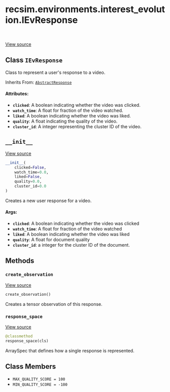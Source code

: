 <div itemscope itemtype="http://developers.google.com/ReferenceObject">
<meta itemprop="name" content="recsim.environments.interest_evolution.IEvResponse" />
<meta itemprop="path" content="Stable" />
<meta itemprop="property" content="__init__"/>
<meta itemprop="property" content="create_observation"/>
<meta itemprop="property" content="response_space"/>
<meta itemprop="property" content="MAX_QUALITY_SCORE"/>
<meta itemprop="property" content="MIN_QUALITY_SCORE"/>
</div>

# recsim.environments.interest_evolution.IEvResponse

<!-- Insert buttons -->

<table class="tfo-notebook-buttons tfo-api" align="left">
</table>

<a target="_blank" href="https://github.com/google-research/recsim/tree/master/recsim/environments/interest_evolution.py">View
source</a>

## Class `IEvResponse`

<!-- Start diff -->
Class to represent a user's response to a video.

Inherits From: [`AbstractResponse`](../../../recsim/user/AbstractResponse.md)

<!-- Placeholder for "Used in" -->

#### Attributes:

*   <b>`clicked`</b>: A boolean indicating whether the video was clicked.
*   <b>`watch_time`</b>: A float for fraction of the video watched.
*   <b>`liked`</b>: A boolean indicating whether the video was liked.
*   <b>`quality`</b>: A float indicating the quality of the video.
*   <b>`cluster_id`</b>: A integer representing the cluster ID of the video.

<h2 id="__init__"><code>__init__</code></h2>

<a target="_blank" href="https://github.com/google-research/recsim/tree/master/recsim/environments/interest_evolution.py">View
source</a>

```python
__init__(
    clicked=False,
    watch_time=0.0,
    liked=False,
    quality=0.0,
    cluster_id=0.0
)
```

Creates a new user response for a video.

#### Args:

*   <b>`clicked`</b>: A boolean indicating whether the video was clicked
*   <b>`watch_time`</b>: A float for fraction of the video watched
*   <b>`liked`</b>: A boolean indicating whether the video was liked
*   <b>`quality`</b>: A float for document quality
*   <b>`cluster_id`</b>: a integer for the cluster ID of the document.

## Methods

<h3 id="create_observation"><code>create_observation</code></h3>

<a target="_blank" href="https://github.com/google-research/recsim/tree/master/recsim/environments/interest_evolution.py">View
source</a>

```python
create_observation()
```

Creates a tensor observation of this response.

<h3 id="response_space"><code>response_space</code></h3>

<a target="_blank" href="https://github.com/google-research/recsim/tree/master/recsim/environments/interest_evolution.py">View
source</a>

```python
@classmethod
response_space(cls)
```

ArraySpec that defines how a single response is represented.

## Class Members

*   `MAX_QUALITY_SCORE = 100` <a id="MAX_QUALITY_SCORE"></a>
*   `MIN_QUALITY_SCORE = -100` <a id="MIN_QUALITY_SCORE"></a>
